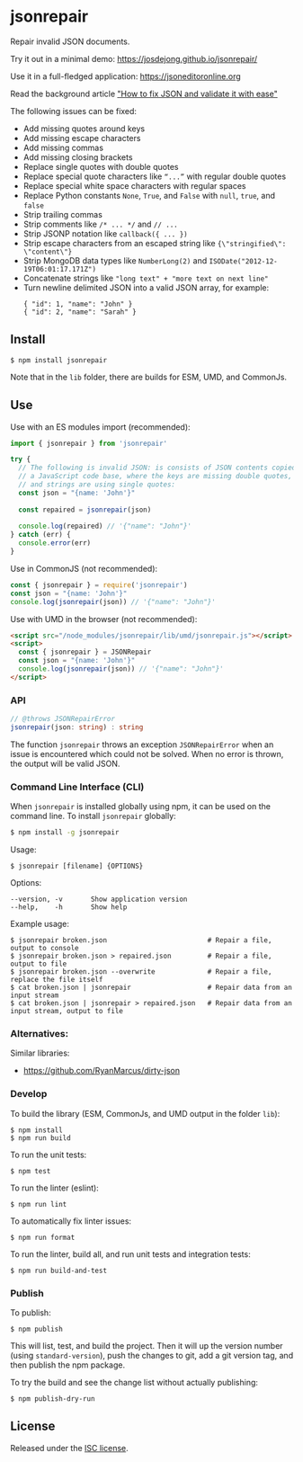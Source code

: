 # jsonrepair

Repair invalid JSON documents.

Try it out in a minimal demo: https://josdejong.github.io/jsonrepair/

Use it in a full-fledged application: https://jsoneditoronline.org

Read the background article ["How to fix JSON and validate it with ease"](https://jsoneditoronline.org/indepth/parse/fix-json/)

The following issues can be fixed:

- Add missing quotes around keys
- Add missing escape characters
- Add missing commas
- Add missing closing brackets
- Replace single quotes with double quotes
- Replace special quote characters like `“...”`  with regular double quotes
- Replace special white space characters with regular spaces
- Replace Python constants `None`, `True`, and `False` with `null`, `true`, and `false`
- Strip trailing commas
- Strip comments like `/* ... */` and `// ...`
- Strip JSONP notation like `callback({ ... })`
- Strip escape characters from an escaped string like `{\"stringified\": \"content\"}`
- Strip MongoDB data types like `NumberLong(2)` and `ISODate("2012-12-19T06:01:17.171Z")`
- Concatenate strings like `"long text" + "more text on next line"`
- Turn newline delimited JSON into a valid JSON array, for example:
    ```
    { "id": 1, "name": "John" }
    { "id": 2, "name": "Sarah" }
    ```


## Install

```
$ npm install jsonrepair
```

Note that in the `lib` folder, there are builds for ESM, UMD, and CommonJs.


## Use

Use with an ES modules import (recommended):

```js
import { jsonrepair } from 'jsonrepair'

try {
  // The following is invalid JSON: is consists of JSON contents copied from 
  // a JavaScript code base, where the keys are missing double quotes, 
  // and strings are using single quotes:
  const json = "{name: 'John'}"
  
  const repaired = jsonrepair(json)
  
  console.log(repaired) // '{"name": "John"}'
} catch (err) {
  console.error(err)
}
```

Use in CommonJS (not recommended):

```js
const { jsonrepair } = require('jsonrepair')
const json = "{name: 'John'}"
console.log(jsonrepair(json)) // '{"name": "John"}'
```

Use with UMD in the browser (not recommended):

```html 
<script src="/node_modules/jsonrepair/lib/umd/jsonrepair.js"></script>
<script>
  const { jsonrepair } = JSONRepair
  const json = "{name: 'John'}"
  console.log(jsonrepair(json)) // '{"name": "John"}'
</script>
```


### API

```ts
// @throws JSONRepairError 
jsonrepair(json: string) : string
```

The function `jsonrepair` throws an exception `JSONRepairError` when an issue is encountered which could not be solved. When no error is thrown, the output will be valid JSON.


### Command Line Interface (CLI)

When `jsonrepair` is installed globally using npm, it can be used on the command line. To install `jsonrepair` globally:

```bash
$ npm install -g jsonrepair
```

Usage:

```
$ jsonrepair [filename] {OPTIONS}
```

Options:

```
--version, -v       Show application version
--help,    -h       Show help
```

Example usage:

```
$ jsonrepair broken.json                         # Repair a file, output to console
$ jsonrepair broken.json > repaired.json         # Repair a file, output to file
$ jsonrepair broken.json --overwrite             # Repair a file, replace the file itself
$ cat broken.json | jsonrepair                   # Repair data from an input stream
$ cat broken.json | jsonrepair > repaired.json   # Repair data from an input stream, output to file
```

### Alternatives:

Similar libraries:

- https://github.com/RyanMarcus/dirty-json

### Develop

To build the library (ESM, CommonJs, and UMD output in the folder `lib`):

```
$ npm install 
$ npm run build
```

To run the unit tests:

```
$ npm test
```

To run the linter (eslint):

```
$ npm run lint
```

To automatically fix linter issues:

```
$ npm run format
```

To run the linter, build all, and run unit tests and integration tests:

```
$ npm run build-and-test
```

### Publish

To publish:

```
$ npm publish
```

This will list, test, and build the project. Then it will up the version number (using `standard-version`), push the changes to git, add a git version tag, and then publish the npm package. 

To try the build and see the change list without actually publishing:

```
$ npm publish-dry-run
```


## License

Released under the [ISC license](LICENSE.md).
